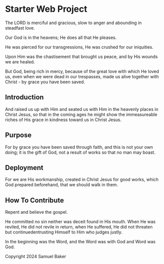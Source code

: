 # Starter Web Project

The LORD is merciful and gracious, slow to anger and abounding in steadfast love.

Our God is in the heavens; He does all that He pleases.

He was pierced for our transgressions, He was crushed for our iniquities.

Upon Him was the chastisement that brought us peace, and by His wounds we are healed.

But God, being rich in mercy, because of the great love with which
He loved us, even when we were dead in our trespasses, made us
alive together with Christ - by grace you have been saved.

## Introduction

And raised us up with Him and seated us with Him in the heavenly places in
Christ Jesus, so that in the coming ages he might show the immeasureable
riches of His grace in kindness toward us in Christ Jesus.

## Purpose

For by grace you have been saved through faith, and this is not your own doing;
it is the gift of God, not a result of works so that no man may boast.

## Deployment

For we are His workmanship, created in Christ Jesus for good works, which God prepared beforehand, that we should walk in them.

## How To Contribute

Repent and believe the gospel.

He committed no sin neither was deceit found in His mouth. When He was reviled, He did not revile in return, when He suffered, He did not threaten but continuedentrusting Himself to Him who judges justly.

In the beginning was the Word, and the Word was with God and Word was God.

Copyright 2024 Samuel Baker
